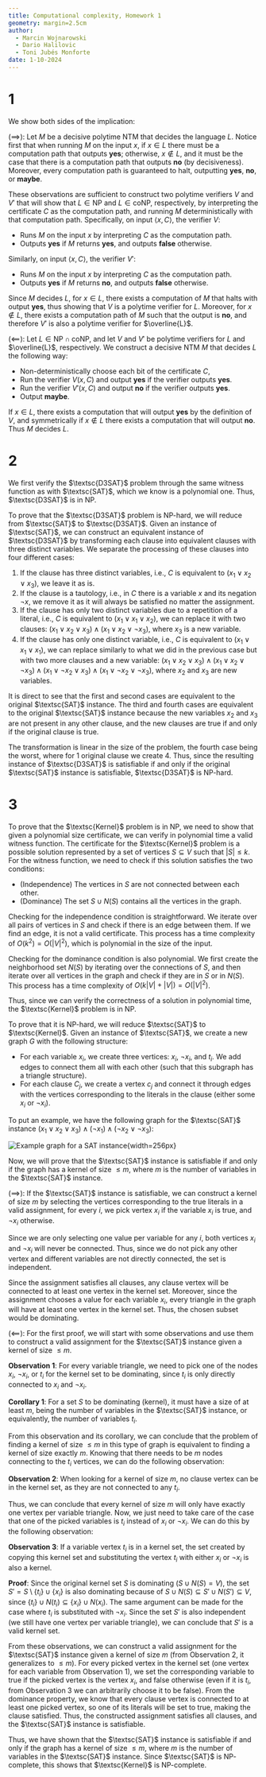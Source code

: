 ```yaml
---
title: Computational complexity, Homework 1
geometry: margin=2.5cm
author:
  - Marcin Wojnarowski
  - Dario Halilovic
  - Toni Jubés Monforte
date: 1-10-2024
---
```


# 1

We show both sides of the implication:

$(\implies)$: Let $M$ be a decisive polytime NTM that decides the language $L$. Notice
first that when running $M$ on the input $x$, if $x \in L$ there must be a computation path that outputs __yes__; otherwise, $x \not\in L$, and it must be the case that there is a computation path that outputs __no__ (by decisiveness). Moreover, every computation path is guaranteed to halt, outputting __yes__, __no__, or __maybe__.

These observations are sufficient to construct two polytime verifiers $V$ and $V'$ that will show that $L \in \mathsf{NP}$ and $L \in \mathsf{coNP}$, respectively, by interpreting the certificate $C$ as the computation path, and running $M$ deterministically with that computation path. Specifically, on input $\langle x, C \rangle$, the verifier $V$:

* Runs $M$ on the input $x$ by interpreting $C$ as the computation path.
* Outputs __yes__ if $M$ returns __yes__, and outputs __false__ otherwise.

Similarly, on input $\langle x, C \rangle$, the verifier $V'$:

* Runs $M$ on the input $x$ by interpreting $C$ as the computation path.
* Outputs __yes__ if $M$ returns __no__, and outputs __false__ otherwise.

Since $M$ decides $L$, for $x \in L$, there exists a computation of $M$ that halts with output __yes__, thus showing that $V$ is a polytime verifier for $L$. Moreover, for $x \not\in L$, there exists a computation path of $M$ such that the output is __no__, and therefore $V'$ is also a polytime verifier for $\overline{L}$.

$(\impliedby)$: Let $L \in \mathsf{NP} \cap \mathsf{coNP}$, and let $V$ and $V'$ be polytime verifiers for $L$ and $\overline{L}$, respectively. We construct a decisive NTM $M$ that decides $L$ the following way:

* Non-deterministically choose each bit of the certificate $C$,
* Run the verifier $V(x, C)$ and output __yes__ if the verifier outputs __yes__.
* Run the verifier $V'(x, C)$ and output __no__ if the verifier outputs __yes__.
* Output __maybe__.

If $x \in L$, there exists a computation that will output __yes__ by the definition of $V$, and symmetrically if $x \not\in L$ there exists a computation that will output __no__. Thus $M$ decides $L$.

# 2

We first verify the $\textsc{D3SAT}$ problem through the same witness function as with $\textsc{SAT}$, which we know is a polynomial one. Thus, $\textsc{D3SAT}$ is in $\mathsf{NP}$.

To prove that the $\textsc{D3SAT}$ problem is $\mathsf{NP}$-hard, we will reduce from $\textsc{SAT}$ to $\textsc{D3SAT}$. Given an instance of $\textsc{SAT}$, we can construct an equivalent instance of $\textsc{D3SAT}$ by transforming each clause into equivalent clauses with three distinct variables. We separate the processing of these clauses into four different cases:

1. If the clause has three distinct variables, i.e., $C$ is equivalent to $(x_1 \lor x_2 \lor x_3)$, we leave it as is.
2. If the clause is a tautology, i.e., in $C$ there is a variable $x$ and its negation $\neg x$, we remove it as it will always be satisfied no matter the assignment.
3. If the clause has only two distinct variables due to a repetition of a literal, i.e., $C$ is equivalent to $(x_1 \lor x_1 \lor x_2)$, we can replace it with two clauses: $(x_1 \lor x_2 \lor x_3) \land (x_1 \lor x_2 \lor \neg x_3)$, where $x_3$ is a new variable.
4. If the clause has only one distinct variable, i.e., $C$ is equivalent to $(x_1 \lor x_1 \lor x_1)$, we can replace similarly to what we did in the previous case but with two more clauses and a new variable: $(x_1 \lor x_2 \lor x_3) \land (x_1 \lor x_2 \lor \neg x_3) \land (x_1 \lor \neg x_2 \lor x_3) \land (x_1 \lor \neg x_2 \lor \neg x_3)$, where $x_2$ and $x_3$ are new variables.

It is direct to see that the first and second cases are equivalent to the original $\textsc{SAT}$ instance. The third and fourth cases are equivalent to the original $\textsc{SAT}$ instance because the new variables $x_2$ and $x_3$ are not present in any other clause, and the new clauses are true if and only if the original clause is true. 

The transformation is linear in the size of the problem, the fourth case being the worst, where for 1 original clause we create 4. Thus, since the resulting instance of $\textsc{D3SAT}$ is satisfiable if and only if the original $\textsc{SAT}$ instance is satisfiable, $\textsc{D3SAT}$ is $\mathsf{NP}$-hard.

# 3

To prove that the $\textsc{Kernel}$ problem is in $\mathsf{NP}$, we need to show that given a polynomial size certificate, we can verify in polynomial time a valid witness function. The certificate for the $\textsc{Kernel}$ problem is a possible solution represented by a set of vertices $S\subseteq V$ such that $|S| \leq k$. For the witness function, we need to check if this solution satisfies the two conditions:

* (Independence) The vertices in $S$ are not connected between each other.
* (Dominance) The set $S \cup N(S)$ contains all the vertices in the graph.

Checking for the independence condition is straightforward. We iterate over all pairs of vertices in $S$ and check if there is an edge between them. If we find an edge, it is not a valid certificate. This process has a time complexity of $O(k^2)=O(|V|^2)$, which is polynomial in the size of the input.

Checking for the dominance condition is also polynomial. We first create the neighborhood set $N(S)$ by iterating over the connections of $S$, and then iterate over all vertices in the graph and check if they are in $S$ or in $N(S)$. This process has a time complexity of $O(k|V|+|V|)=O(|V|^2)$.

Thus, since we can verify the correctness of a solution in polynomial time, the $\textsc{Kernel}$ problem is in $\mathsf{NP}$.

To prove that it is $\mathsf{NP}$-hard, we will reduce $\textsc{SAT}$ to $\textsc{Kernel}$. Given an instance of $\textsc{SAT}$, we create a new graph $G$ with the following structure:

* For each variable $x_i$, we create three vertices: $x_i$, $\neg x_i$, and $t_i$. We add edges to connect them all with each other (such that this subgraph has a triangle structure).
* For each clause $C_j$, we create a vertex $c_j$ and connect it through edges with the vertices corresponding to the literals in the clause (either some $x_i$ or $\neg x_i$).

To put an example, we have the following graph for the $\textsc{SAT}$ instance $(x_1 \lor x_2 \lor x_3) \land (\neg x_1) \land (\neg x_2 \lor \neg x_3)$:

![Example graph for a SAT instance](KERNEL_example.png){width=256px}

Now, we will prove that the $\textsc{SAT}$ instance is satisfiable if and only if the graph has a kernel of size $\leq m$, where $m$ is the number of variables in the $\textsc{SAT}$ instance.

$(\implies):$ If the $\textsc{SAT}$ instance is satisfiable, we can construct a kernel of size $m$ by selecting the vertices corresponding to the true literals in a valid assignment, for every $i$, we pick vertex $x_i$ if the variable $x_i$ is true, and $\neg x_i$ otherwise.

Since we are only selecting one value per variable for any $i$, both vertices $x_i$ and $\neg x_i$ will never be connected. Thus, since we do not pick any other vertex and different variables are not directly connected, the set is independent.

Since the assignment satisfies all clauses, any clause vertex will be connected to at least one vertex in the kernel set. Moreover, since the assignment chooses a value for each variable $x_i$, every triangle in the graph will have at least one vertex in the kernel set. Thus, the chosen subset would be dominating.

$(\impliedby):$ For the first proof, we will start with some observations and use them to construct a valid assignment for the $\textsc{SAT}$ instance given a kernel of size $\leq m$.

**Observation 1**: For every variable triangle, we need to pick one of the nodes $x_i$, $\neg x_i$, or $t_i$ for the kernel set to be dominating, since $t_i$ is only directly connected to $x_i$ and $\neg x_i$.

**Corollary 1**: For a set $S$ to be dominating (kernel), it must have a size of at least $m$, being the number of variables in the $\textsc{SAT}$ instance, or equivalently, the number of variables $t_i$.

From this observation and its corollary, we can conclude that the problem of finding a kernel of size $\leq m$ in this type of graph is equivalent to finding a kernel of size exactly $m$. Knowing that there needs to be $m$ nodes connecting to the $t_i$ vertices, we can do the following observation:

**Observation 2**: When looking for a kernel of size $m$, no clause vertex can be in the kernel set, as they are not connected to any $t_i$.

Thus, we can conclude that every kernel of size $m$ will only have exactly one vertex per variable triangle. Now, we just need to take care of the case that one of the picked variables is $t_i$ instead of $x_i$ or $\neg x_i$. We can do this by the following observation:

**Observation 3**: If a variable vertex $t_i$ is in a kernel set, the set created by copying this kernel set and substituting the vertex $t_i$ with either $x_i$ or $\neg x_i$ is also a kernel.

**Proof**: Since the original kernel set $S$ is dominating ($S \cup N(S) = V$), the set $S' = S \setminus \{t_i\} \cup \{x_i\}$ is also dominating because of $S \cup N(S) \subseteq S' \cup N(S') \subseteq V$, since $\{t_i\} \cup N(t_i) \subseteq \{x_i\} \cup N(x_i)$. The same argument can be made for the case where $t_i$ is substituted with $\neg x_i$. Since the set $S'$ is also independent (we still have one vertex per variable triangle), we can conclude that $S'$ is a valid kernel set.

From these observations, we can construct a valid assignment for the $\textsc{SAT}$ instance given a kernel of size $m$ (from Observation 2, it generalizes to $\leq m$). For every picked vertex in the kernel set (one vertex for each variable from Observation 1), we set the corresponding variable to true if the picked vertex is the vertex $x_i$, and false otherwise (even if it is $t_i$, from Observation 3 we can arbitrarily choose it to be false). From the dominance property, we know that every clause vertex is connected to at least one picked vertex, so one of its literals will be set to true, making the clause satisfied. Thus, the constructed assignment satisfies all clauses, and the $\textsc{SAT}$ instance is satisfiable.

Thus, we have shown that the $\textsc{SAT}$ instance is satisfiable if and only if the graph has a kernel of size $\leq m$, where $m$ is the number of variables in the $\textsc{SAT}$ instance. Since $\textsc{SAT}$ is $\mathsf{NP}$-complete, this shows that $\textsc{Kernel}$ is $\mathsf{NP}$-complete.

